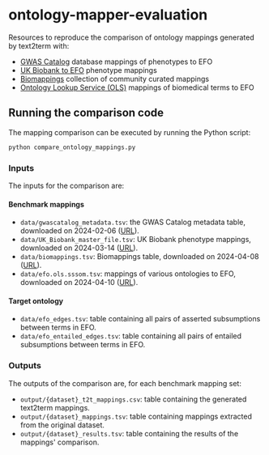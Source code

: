 # ontology-mapper-evaluation
Resources to reproduce the comparison of ontology mappings generated by text2term with:
- [GWAS Catalog](https://www.ebi.ac.uk/gwas/docs/file-downloads) database mappings of phenotypes to EFO
- [UK Biobank to EFO](https://github.com/EBISPOT/EFO-UKB-mappings) phenotype mappings 
- [Biomappings](https://github.com/biopragmatics/biomappings) collection of community curated mappings 
- [Ontology Lookup Service (OLS)](https://www.ebi.ac.uk/ols4/downloads) mappings of biomedical terms to EFO

## Running the comparison code
The mapping comparison can be executed by running the Python script:

```python
python compare_ontology_mappings.py
```

### Inputs
The inputs for the comparison are: 

#### Benchmark mappings
- `data/gwascatalog_metadata.tsv`: the GWAS Catalog metadata table, downloaded on 2024-02-06 ([URL](https://www.ebi.ac.uk/gwas/docs/file-downloads)).
- `data/UK_Biobank_master_file.tsv`: UK Biobank phenotype mappings, downloaded on 2024-03-14 ([URL](https://github.com/EBISPOT/EFO-UKB-mappings)).
- `data/biomappings.tsv`: Biomappings table, downloaded on 2024-04-08 ([URL](https://github.com/biopragmatics/biomappings)).
- `data/efo.ols.sssom.tsv`: mappings of various ontologies to EFO, downloaded on 2024-04-10 ([URL](https://www.ebi.ac.uk/ols4/downloads)).

#### Target ontology
- `data/efo_edges.tsv`: table containing all pairs of asserted subsumptions between terms in EFO.
- `data/efo_entailed_edges.tsv`: table containing all pairs of entailed subsumptions between terms in EFO. 

### Outputs
The outputs of the comparison are, for each benchmark mapping set:

- `output/{dataset}_t2t_mappings.csv`: table containing the generated text2term mappings.
- `output/{dataset}_mappings.tsv`: table containing mappings extracted from the original dataset.
- `output/{dataset}_results.tsv`: table containing the results of the mappings' comparison.